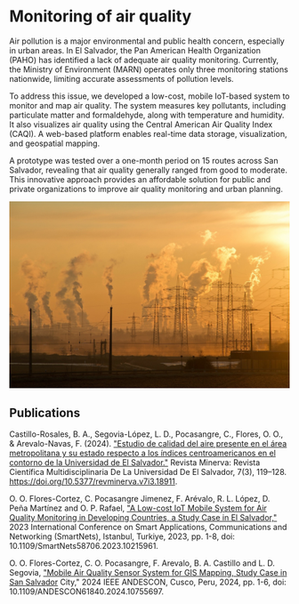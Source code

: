 # Monitoring of air quality

Air pollution is a major environmental and public health concern, especially in urban areas. In El Salvador, the Pan American Health Organization (PAHO) has identified a lack of adequate air quality monitoring. Currently, the Ministry of Environment (MARN) operates only three monitoring stations nationwide, limiting accurate assessments of pollution levels.

To address this issue, we developed a low-cost, mobile IoT-based system to monitor and map air quality. The system measures key pollutants, including particulate matter and formaldehyde, along with temperature and humidity. It also visualizes air quality using the Central American Air Quality Index (CAQI). A web-based platform enables real-time data storage, visualization, and geospatial mapping.

A prototype was tested over a one-month period on 15 routes across San Salvador, revealing that air quality generally ranged from good to moderate. This innovative approach provides an affordable solution for public and private organizations to improve air quality monitoring and urban planning.

![AQ.jpg](../images_index/AQ.jpg)

## Publications

Castillo-Rosales, B. A., Segovia-López, L. D., Pocasangre, C., Flores, O. O., &
Arevalo-Navas, F. (2024). ["Estudio de calidad del aire presente en el área metropolitana
y su estado respecto a los índices centroamericanos en el contorno de la Universidad de El Salvador."](https://www.researchgate.net/publication/384775832_Estudio_de_calidad_del_aire_presente_en_el_area_metropolitana_y_su_estado_respecto_a_los_indices_centroamericanos_en_el_contorno_de_la_Universidad_de_El_SalvadorStudy_of_air_quality_in_the_metropolita)
Revista Minerva: Revista Científica Multidisciplinaria De La Universidad
De El Salvador, 7(3), 119–128. https://doi.org/10.5377/revminerva.v7i3.18911.

O. O. Flores-Cortez, C. Pocasangre Jimenez, F. Arévalo, R. L. López, D. Peña
Martínez and O. P. Rafael, ["A Low-cost IoT Mobile System for Air Quality Monitoring
in Developing Countries, a Study Case in El Salvador,"](https://www.researchgate.net/publication/373316436_A_Low-cost_IoT_Mobile_System_for_Air_Quality_Monitoring_in_Developing_Countries_a_Study_Case_in_El_Salvador) 2023 International
Conference on Smart Applications, Communications and Networking (SmartNets),
Istanbul, Turkiye, 2023, pp. 1-8, doi: 10.1109/SmartNets58706.2023.10215961.

O. O. Flores-Cortez, C. O. Pocasangre, F. Arevalo, B. A. Castillo and L. D. Segovia,
["Mobile Air Quality Sensor System for GIS Mapping, Study Case in San Salvador](https://www.researchgate.net/publication/386120594_Mobile_Air_Quality_Sensor_System_for_GIS_Mapping_Study_Case_in_San_Salvador_City)
City," 2024 IEEE ANDESCON, Cusco, Peru, 2024, pp. 1-6, doi: 10.1109/ANDESCON61840.2024.10755697.

